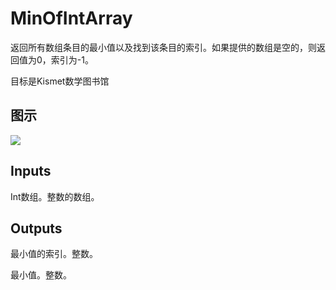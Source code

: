 # MinOfIntArray

返回所有数组条目的最小值以及找到该条目的索引。如果提供的数组是空的，则返回值为0，索引为-1。

目标是Kismet数学图书馆

## 图示

![]($-20221218-19505161.png)

## Inputs

Int数组。整数的数组。  

## Outputs

最小值的索引。整数。

最小值。整数。
